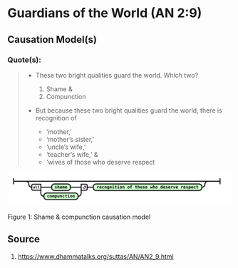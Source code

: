 # Guardians of the World (AN 2:9)

## Causation Model(s)

### Quote(s):
> * These two bright qualities guard the world. Which two? 
>   1. Shame & 
>   2. Compunction
>
> * But because these two bright qualities guard the world, there is recognition of 
>   * ‘mother,’ 
>   * ‘mother’s sister,’ 
>   * ‘uncle’s wife,’ 
>   * ‘teacher’s wife,’ & 
>   * ‘wives of those who deserve respect


![Shame & compunction causation model](./Shame-&-compunction-causation-model.svg)

Figure 1: Shame & compunction causation model


## Source
1. https://www.dhammatalks.org/suttas/AN/AN2_9.html